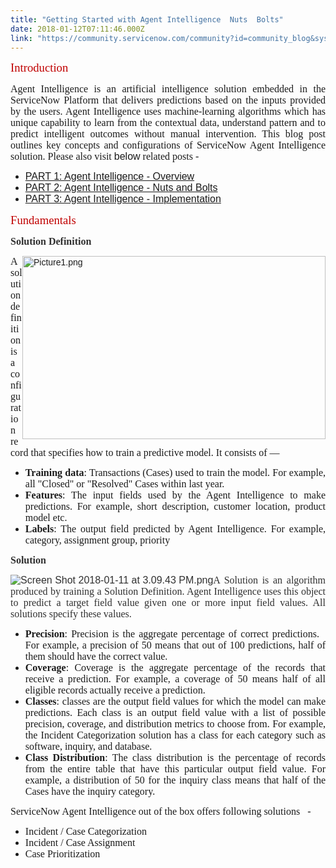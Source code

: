 ```yaml
---
title: "Getting Started with Agent Intelligence  Nuts  Bolts"
date: 2018-01-12T07:11:46.000Z
link: "https://community.servicenow.com/community?id=community_blog&sys_id=f3ace625dbd0dbc01dcaf3231f9619b6"
---
```

<p class="03SubheadBodyTitle"><span style="font-family: verdana, geneva; color: #c00000; font-size: 14pt;">Introduction</span></p><p style="text-align: justify;"><span style="font-family: verdana, geneva; font-size: 12pt;">Agent Intelligence is an artificial intelligence solution embedded in the ServiceNow Platform that delivers predictions based on the inputs provided by the users. Agent Intelligence uses machine-learning algorithms which has unique capability to learn from the contextual data, understand pattern and to predict intelligent outcomes without manual intervention. This blog post outlines key concepts and configurations of ServiceNow Agent Intelligence solution. </span><span style="font-size: 12pt;"><span style="font-family: 'Calibri', sans-serif;"><span style="font-family: verdana, geneva;">Please also visit </span>below</span><span style="font-family: verdana, geneva;"> related posts -</span><span style="font-family: 'Calibri', sans-serif;"><br/></span></span></p><ul><li><span style="font-family: 'Calibri', sans-serif; font-size: 12pt;"><a title="" _jive_internal="true" href="/community?id=community_blog&sys_id=4becee65dbd0dbc01dcaf3231f961939">PART 1: Agent Intelligence - Overview</a></span></li><li><span style="font-family: 'Calibri', sans-serif; font-size: 12pt;"><a title="" _jive_internal="true" href="/community?id=community_blog&sys_id=f3ace625dbd0dbc01dcaf3231f9619b6">PART 2: Agent Intelligence - Nuts and Bolts</a></span></li><li><span style="font-family: 'Calibri', sans-serif; font-size: 12pt;"><a title="" _jive_internal="true" href="/community?id=community_blog&sys_id=8c3d2ae5dbd0dbc01dcaf3231f961935">PART 3: Agent Intelligence - Implementation</a></span></li></ul><p style="text-align: justify;"></p><p style="text-align: justify;"><span style="color: #c00000; font-size: 14pt; font-family: verdana, geneva;">Fundamentals</span></p><p style="text-align: justify;"><span style="color: #c00000; font-size: 14pt; font-family: 'Calibri', sans-serif;"><span style="color: #303030; font-size: 12pt; font-family: verdana, geneva;"><strong>Solution Definition</strong></span> <br/></span></p><p style="text-align: justify;"><span style="font-family: 'Calibri',sans-serif;"><img   alt="Picture1.png" class="image-1 jive-image" height="293" src="5a61184adb149fc03eb27a9e0f961905.iix" style="float: right; width: 485px; height: 292.857px;" width="485"/></span></p><p style="text-align: justify;"><span style="font-family: verdana, geneva; font-size: 12pt;"> A solution definition is a configuration record that specifies how to train a predictive model. It consists of — <br/></span></p><p style="text-align: justify;"></p><ul style="list-style-type: disc;"><li style="text-align: justify;"><span style="font-family: verdana, geneva; font-size: 12pt;"><strong>Training data</strong>: Transactions (Cases) used to train the model. For example, all "Closed" or "Resolved" Cases within last year.</span></li><li style="text-align: justify;"><span style="font-family: verdana, geneva; font-size: 12pt;"><strong>Features</strong>: The input fields used by the Agent Intelligence to make predictions. For example, short description, customer location, product model etc.</span></li><li style="text-align: justify;"><span style="font-family: verdana, geneva; font-size: 12pt;"><strong>Labels</strong>: The output field predicted by Agent Intelligence. For example, category, assignment group, priority</span></li></ul><p></p><p></p><p></p><p></p><p></p><p><span style="color: #303030; font-size: 12pt; font-family: verdana, geneva;"><strong>Solution</strong></span></p><p><span style="color: #303030; font-size: 12.0pt; font-family: 'Calibri',sans-serif;"><img   alt="Screen Shot 2018-01-11 at 3.09.43 PM.png" class="image-2 jive-image" src="51e3f379db505704ed6af3231f961962.iix" style="height: auto; float: left;"/></span></p><p></p><p style="text-align: justify;"><span style="color: #303030; font-size: 12pt; font-family: verdana, geneva;"><span style="font-size: 12pt; font-family: verdana, geneva;">A Solution is an algorithm produced by training a Solution Definition. Agent Intelligence uses this object to predict a target field value given one or more input field values. All solutions specify these values. </span><strong><span style="font-family: verdana, geneva;"> </span> </strong></span></p><p style="text-align: justify;"></p><ul style="list-style-type: disc;"><li style="text-align: justify;"><span style="font-family: verdana, geneva; font-size: 12pt;"><strong>Precision</strong>: Precision is the aggregate percentage of correct predictions.   For example, a precision of 50 means that out of 100 predictions, half of them should have the correct value.</span></li><li style="text-align: justify;"><span style="font-family: verdana, geneva; font-size: 12pt;"><strong>Coverage</strong>: Coverage is the aggregate percentage of the records that receive a prediction. For example, a coverage of 50 means half of all eligible records actually receive a prediction.</span></li><li style="text-align: justify;"><span style="font-family: verdana, geneva; font-size: 12pt;"><strong>Classes</strong>: classes are the output field values for which the model can make predictions. Each class is an output field value with a list of possible precision, coverage, and distribution metrics to choose from. For example, the Incident Categorization solution has a class for each category such as software, inquiry, and database.</span></li><li style="text-align: justify;"><span style="font-family: verdana, geneva; font-size: 12pt;"> <span style="font-family: verdana, geneva;"><strong>Class Distribution</strong>: The class distribution is the percentage of records from the entire table that have this particular output field value. For example, a distribution of 50 for the inquiry class means that half of the Cases have the inquiry category.   </span></span></li></ul><p></p><p></p><p><span style="font-size: 12pt; font-family: verdana, geneva;">ServiceNow Agent Intelligence out of the box offers following solutions   - </span></p><ul><li><span style="font-size: 12pt; font-family: verdana, geneva;">Incident / Case Categorization</span></li><li><span style="font-size: 12pt; font-family: verdana, geneva;">Incident / Case Assignment</span></li><li><span style="font-size: 12pt; font-family: verdana, geneva;">Case Prioritization</span></li></ul>